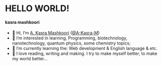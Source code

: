 # HELLO WORLD!
#### kasra mashkoori

- 👋 Hi, I’m [A. Kasra Mashkoori](https://www.linkedin.com/in/amirali-mashkoori-38539a1b7/) ([@A-Kasra-M](https://github.com/A-Kasra-M))
- 👀 I’m interested in learning, Programming, biotechnology, nanotechnology, quantum physics, some chemistry topics;
- 🧠 I’m currently learning the: Web development & English language & etc.
- 🤍 I love reading, writing and making. I try to make myself better, to make my world better...

<!---
A-Kasra-M/A-Kasra-M is a ✨ special ✨ repository because its `README.md` (this file) appears on your GitHub profile.
You can click the Preview link to take a look at your changes.
--->
